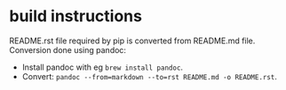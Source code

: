 
# build instructions

README.rst file required by pip is converted from README.md file.
Conversion done using pandoc:

  * Install pandoc with eg `brew install pandoc`.
  * Convert: `pandoc --from=markdown --to=rst README.md -o README.rst`.

